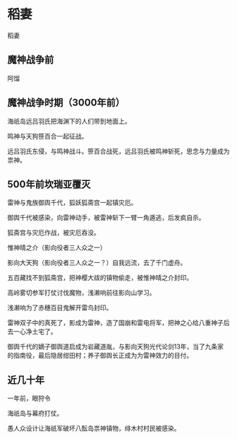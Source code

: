 # 稻妻

稻妻

## 魔神战争前

阿馏

## 魔神战争时期（3000年前）

海祇岛远吕羽氏把海渊下的人们带到地面上。

鸣神与天狗笹百合一起征战。

远吕羽氏东侵，与鸣神战斗。笹百合战死，远吕羽氏被鸣神斩死，思念与力量成为祟神。

## 500年前坎瑞亚覆灭

雷神与鬼族御舆千代，狐妖狐斋宫一起镇灾厄。

御舆千代被感染，向雷神动手，被雷神斩下一臂一角遁逃，后发疯自杀。

狐斋宫与灾厄作战，被灾厄吞没。

惟神晴之介（影向役者三人众之一）

影向大天狗（影向役者三人众之一？）自我远流，去了千门虚舟。

五百藏找不到狐斋宫，把神樱大祓的镇物偷走，被惟神晴之介封印。

高岭雾切参军打仗讨伐魔物，浅濑响前往影向山学习。

浅濑响为了赤穗百目鬼解开雷鸟封印。

雷神双子中的真死了，影成为雷神，造了国崩和雷电将军，把神之心给八重神子后去一心净土宅了。

御舆千代的嫡子御舆道启成为岩藏道胤，与影向天狗光代论剑13年，当了九条家的指南役，最后隐居绀田村；养子御舆长正成为为雷神效力的目付。

## 近几十年

一年前，眼狩令

海祇岛与幕府打仗。

愚人众设计让海祇军破坏八酝岛祟神镇物，绯木村村民被感染。